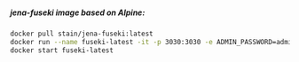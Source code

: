##### jena-fuseki image based on Alpine:

```bash
docker pull stain/jena-fuseki:latest
docker run --name fuseki-latest -it -p 3030:3030 -e ADMIN_PASSWORD=admin -d stain/jena-fuseki:latest
docker start fuseki-latest
```
